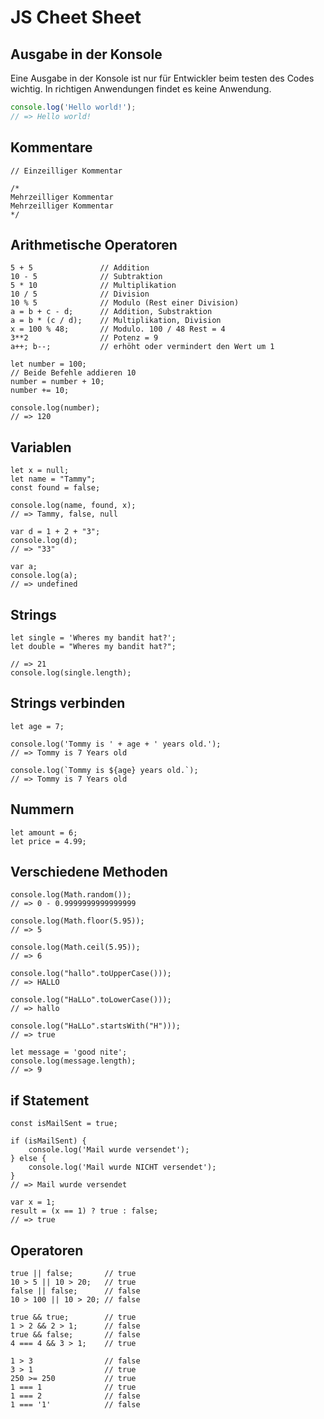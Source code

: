 # JS Cheet Sheet
## Ausgabe in der Konsole
Eine Ausgabe in der Konsole ist nur für Entwickler beim testen des Codes wichtig. In richtigen Anwendungen findet es keine Anwendung.
```js
console.log('Hello world!');
// => Hello world!
```

## Kommentare

```JS
// Einzeilliger Kommentar

/*  
Mehrzeilliger Kommentar 
Mehrzeilliger Kommentar 
*/
```

## Arithmetische Operatoren
```JS
5 + 5               // Addition
10 - 5              // Subtraktion
5 * 10              // Multiplikation
10 / 5              // Division
10 % 5              // Modulo (Rest einer Division)
a = b + c - d;      // Addition, Substraktion
a = b * (c / d);    // Multiplikation, Division
x = 100 % 48;       // Modulo. 100 / 48 Rest = 4
3**2                // Potenz = 9
a++; b--;           // erhöht oder vermindert den Wert um 1

let number = 100;
// Beide Befehle addieren 10
number = number + 10;
number += 10;

console.log(number); 
// => 120
```

## Variablen
```JS
let x = null;
let name = "Tammy";
const found = false;

console.log(name, found, x);
// => Tammy, false, null

var d = 1 + 2 + "3";
console.log(d);
// => "33"

var a;
console.log(a); 
// => undefined
```

## Strings
```JS
let single = 'Wheres my bandit hat?';
let double = "Wheres my bandit hat?";

// => 21
console.log(single.length);
```

## Strings verbinden

```JS
let age = 7;

console.log('Tommy is ' + age + ' years old.');
// => Tommy is 7 Years old

console.log(`Tommy is ${age} years old.`);
// => Tommy is 7 Years old
```

## Nummern
```JS
let amount = 6;
let price = 4.99;
```

## Verschiedene Methoden
```JS
console.log(Math.random());
// => 0 - 0.9999999999999999

console.log(Math.floor(5.95)); 
// => 5

console.log(Math.ceil(5.95)); 
// => 6

console.log("hallo".toUpperCase())); 
// => HALLO

console.log("HaLLo".toLowerCase())); 
// => hallo

console.log("HaLLo".startsWith("H"))); 
// => true

let message = 'good nite';
console.log(message.length);
// => 9
```

## if Statement
```JS
const isMailSent = true;

if (isMailSent) {
    console.log('Mail wurde versendet');
} else {
    console.log('Mail wurde NICHT versendet');
}
// => Mail wurde versendet

var x = 1;
result = (x == 1) ? true : false;
// => true
```

## Operatoren
```JS
true || false;       // true
10 > 5 || 10 > 20;   // true
false || false;      // false
10 > 100 || 10 > 20; // false

true && true;        // true
1 > 2 && 2 > 1;      // false
true && false;       // false
4 === 4 && 3 > 1;    // true

1 > 3                // false
3 > 1                // true
250 >= 250           // true
1 === 1              // true
1 === 2              // false
1 === '1'            // false
```

